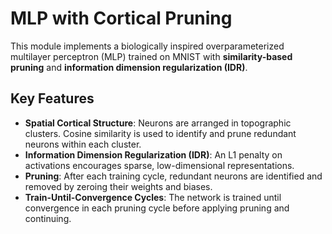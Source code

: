 # MLP with Cortical Pruning

This module implements a biologically inspired overparameterized multilayer perceptron (MLP) trained on MNIST with **similarity-based pruning** and **information dimension regularization (IDR)**.

## Key Features

- **Spatial Cortical Structure**: Neurons are arranged in topographic clusters. Cosine similarity is used to identify and prune redundant neurons within each cluster.
- **Information Dimension Regularization (IDR)**: An L1 penalty on activations encourages sparse, low-dimensional representations.
- **Pruning**: After each training cycle, redundant neurons are identified and removed by zeroing their weights and biases.
- **Train-Until-Convergence Cycles**: The network is trained until convergence in each pruning cycle before applying pruning and continuing.